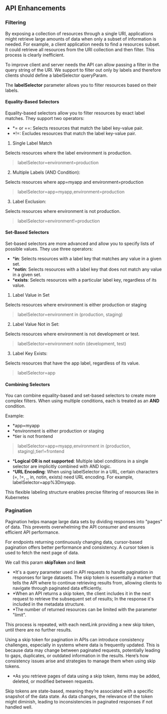 ## API Enhancements

### Filtering

By exposing a collection of resources through a single URI, applications might retrieve large amounts of data when only a subset of information is needed. For example, a client application needs to find a resources subset. It could retrieve all resources from the URI collection and then filter. This process is clearly inefficient.

To improve client and server needs the API can allow passing a filter in the query string of the URI. We support to filter out only by labels and therefore clients should define a labelSelector queryParam.

The **labelSelector** parameter allows you to filter resources based on their labels.

#### Equality-Based Selectors

Equality-based selectors allow you to filter resources by exact label matches. They support two operators:

* *= or ==: Selects resources that match the label key-value pair.
* *!=: Excludes resources that match the label key-value pair.

1. Single Label Match

Selects resources where the label environment is production.
> labelSelector=environment=production

2. Multiple Labels (AND Condition):

Selects resources where app=myapp and environment=production
> labelSelector=app=myapp,environment=production

3. Label Exclusion:

Selects resources where environment is not production.
> labelSelector=environment!=production

#### Set-Based Selectors

Set-based selectors are more advanced and allow you to specify lists of possible values. They use three operators:

* ***in**: Selects resources with a label key that matches any value in a given set.
* ***notin**: Selects resources with a label key that does not match any value in a given set.
* ***exists**: Selects resources with a particular label key, regardless of its value.

1. Label Value in Set

Selects resources where environment is either production or staging
> labelSelector=environment in (production, staging)

2. Label Value Not in Set:

Selects resources where environment is not development or test.
> labelSelector=environment notin (development, test)

3. Label Key Exists:

Selects resources that have the app label, regardless of its value.
> labelSelector=app

#### Combining Selectors

You can combine equality-based and set-based selectors to create more complex filters. When using multiple conditions, each is treated as an **AND** condition.

Example:

* *app=myapp
* *environment is either production or staging
* *tier is not frontend

> labelSelector=app=myapp,environment in (production, staging),tier!=frontend

* ***Logical OR is not supported**: Multiple label conditions in a single selector are implicitly combined with AND logic.
* ***URL Encoding**: When using labelSelector in a URL, certain characters (=, !=, ,, in, notin, exists) need URL encoding. For example, labelSelector=app%3Dmyapp.

This flexible labeling structure enables precise filtering of resources like in Kubernetes

### Pagination

Pagination helps manage large data sets by dividing responses into "pages" of data. This prevents overwhelming the API consumer and ensures efficient API performance.

For endpoints returning continuously changing data, cursor-based pagination offers better performance and consistency. A cursor token is used to fetch the next page of data.

We call this param **skipToken** and **limit**

* *It's a query parameter used in API requests to handle pagination in responses for large datasets. The skip token is essentially a marker that tells the API where to continue retrieving results from, allowing clients to navigate through paginated data efficiently.
* *When an API returns a skip token, the client includes it in the next request to retrieve the subsequent set of results; In the response it's included in the metadata structure.
* *The number of returned resources can be limited with the parameter "limit".

This process is repeated, with each nextLink providing a new skip token, until there are no further results.

Using a skip token for pagination in APIs can introduce consistency challenges, especially in systems where data is frequently updated. This is because data may change between paginated requests, potentially leading to gaps, duplicates, or outdated information in the results. Here’s how consistency issues arise and strategies to manage them when using skip tokens.

* *As you retrieve pages of data using a skip token, items may be added, deleted, or modified between requests.

Skip tokens are state-based, meaning they’re associated with a specific snapshot of the data state. As data changes, the relevance of the token might diminish, leading to inconsistencies in paginated responses if not handled well.


